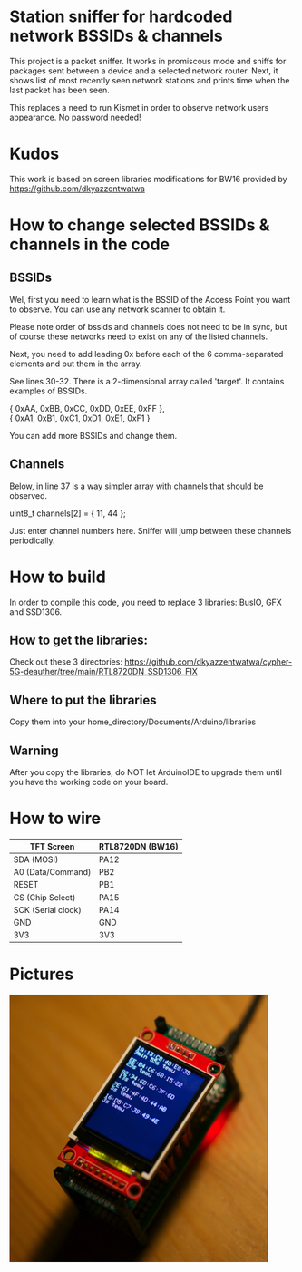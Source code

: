 # Station sniffer for hardcoded network BSSIDs & channels
This project is a packet sniffer. It works in promiscous mode and sniffs for packages sent between a device and a selected network router. 
Next, it shows list of most recently seen network stations and prints time when the last packet has been seen.


This replaces a need to run Kismet in order to observe network users appearance. No password needed!

# Kudos
This work is based on screen libraries modifications for BW16 provided by 
https://github.com/dkyazzentwatwa


# How to change selected BSSIDs & channels in the code
## BSSIDs
Wel, first you need to learn what is the BSSID of the Access Point you want to observe. You can use any network scanner to obtain it.

Please note order of bssids and channels does not need to be in sync, but of course these networks need to exist on any of the listed channels. 


Next, you need to add leading 0x before each of the 6 comma-separated elements and put them in the array.

See lines 30-32. There is a 2-dimensional array called 'target'. It contains examples of BSSIDs.
 
  { 0xAA, 0xBB, 0xCC, 0xDD, 0xEE, 0xFF },  
  { 0xA1, 0xB1, 0xC1, 0xD1, 0xE1, 0xF1 }

You can add more BSSIDs and change them. 

## Channels
Below, in line 37 is a way simpler array with channels that should be observed. 

uint8_t channels[2] = { 11, 44 };

Just enter channel numbers here. Sniffer will jump between these channels periodically.

# How to build
In order to compile this code, you need to replace 3 libraries: BusIO, GFX and SSD1306.
## How to get the libraries:
Check out these 3 directories:
https://github.com/dkyazzentwatwa/cypher-5G-deauther/tree/main/RTL8720DN_SSD1306_FIX 
## Where to put the libraries
Copy them into your home_directory/Documents/Arduino/libraries

## Warning 
After you copy the libraries, do NOT let ArduinoIDE to upgrade them until you have the working code on your board.

# How to wire
| TFT Screen        | RTL8720DN (BW16) |
|-------------------|------|
| SDA (MOSI)       | PA12 |
| A0 (Data/Command)| PB2  |
| RESET            | PB1  |
| CS (Chip Select) | PA15 |
| SCK (Serial clock)| PA14 |
| GND              | GND  |
| 3V3              | 3V3  |

# Pictures

![Sniffer](sniffer.jpg)